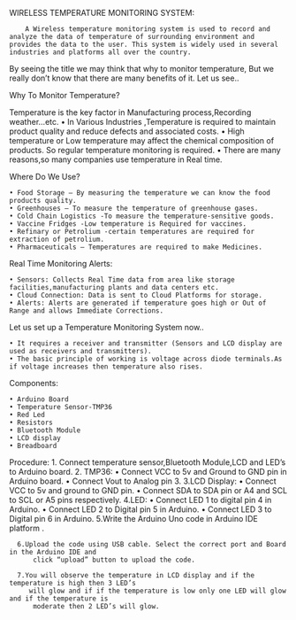 WIRELESS TEMPERATURE MONITORING SYSTEM:

        A Wireless temperature monitoring system is used to record and analyze the data of temperature of surrounding environment and provides the data to the user. This system is widely used in several industries and platforms all over the country.

By seeing the title we may think that why to monitor temperature, But we really don’t know that there are many benefits of it. Let us see..

Why To Monitor Temperature?

Temperature is the key factor in Manufacturing process,Recording weather...etc.
    • In Various Industries ,Temperature is required to maintain product quality and reduce defects and associated costs.
    • High temperature or Low temperature may affect the chemical composition of products. So regular temperature monitoring is required.
    • There are many reasons,so many companies use temperature in Real time.

Where Do We Use?

    • Food Storage – By measuring the temperature we can know the food products quality.
    • Greenhouses – To measure the temperature of greenhouse gases.
    • Cold Chain Logistics -To measure the temperature-sensitive goods.
    • Vaccine Fridges -Low temperature is Required for vaccines.
    • Refinary or Petrolium -certain temperatures are required for extraction of petrolium.
    • Pharmaceuticals – Temperatures are required to make Medicines. 

Real Time Monitoring Alerts:

    • Sensors: Collects Real Time data from area like storage facilities,manufacturing plants and data centers etc.
    • Cloud Connection: Data is sent to Cloud Platforms for storage.
    • Alerts: Alerts are generated if temperature goes high or Out of Range and allows Immediate Corrections.

Let us set up a Temperature Monitoring System now..

    • It requires a receiver and transmitter (Sensors and LCD display are used as receivers and transmitters).
    • The basic principle of working is voltage across diode terminals.As if voltage increases then temperature also rises.

Components:

    • Arduino Board
    • Temperature Sensor-TMP36
    • Red Led
    • Resistors
    • Bluetooth Module
    • LCD display
    • Breadboard

Procedure:
    1. Connect temperature sensor,Bluetooth Module,LCD and LED’s to Arduino board.
    2. TMP36:
    • Connect VCC to 5v and Ground to GND pin in Arduino board.
    • Connect Vout to Analog pin 3.
      3.LCD Display:
    • Connect VCC to 5v and ground to GND pin.
    • Connect SDA to SDA pin or A4 and SCL to SCL or A5 pins respectively.
      4.LED:
    • Connect LED 1 to digital pin 4 in Arduino.
    • Connect LED 2 to Digital pin 5 in Arduino.
    • Connect LED 3 to Digital pin 6 in Arduino.
      5.Write the Arduino Uno code in Arduino IDE platform .
       
      6.Upload the code using USB cable. Select the correct port and Board in the Arduino IDE and   
          click “upload” button to upload the code.
       
      7.You will observe the temperature in LCD display and if the temperature is high then 3 LED’s     
         will glow and if if the temperature is low only one LED will glow and if the temperature is 
          moderate then 2 LED’s will glow.
